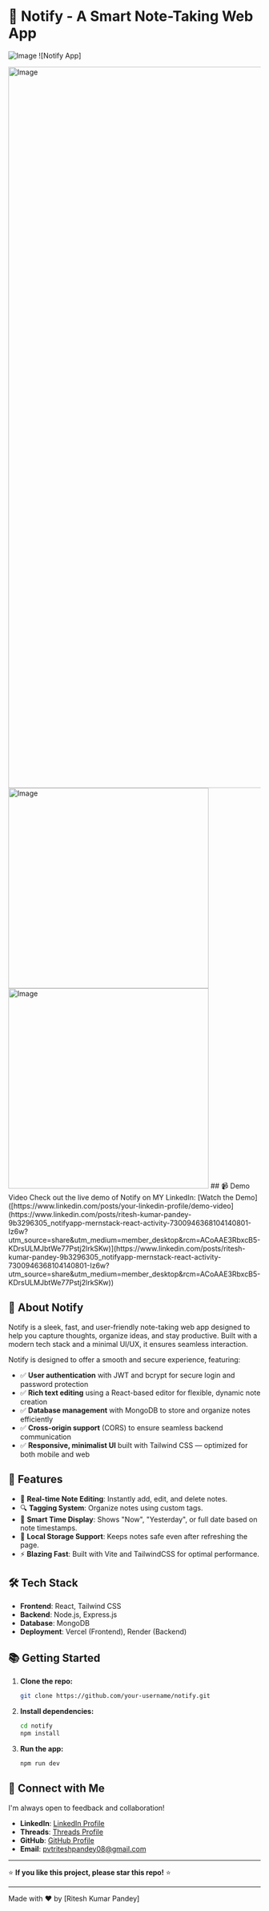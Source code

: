 # 🚀 Notify - A Smart Note-Taking Web App

![Image](https://github.com/user-attachments/assets/d4707f1c-091e-4a88-a54e-56d95f8a4d6b)
![Notify App]

<img width="1440" alt="Image" src="https://github.com/user-attachments/assets/580afed9-8c23-46cf-ac27-14f30d139826" />
<img width="400" alt="Image" src="https://github.com/user-attachments/assets/9a4b4d06-e009-425e-81f1-6e6c124ad53b" />
<img width="400" alt="Image" src="https://github.com/user-attachments/assets/f1817b68-ae95-4d08-8840-1d0a48e64d19" />
## 📹 Demo Video
Check out the live demo of Notify on MY LinkedIn:
[Watch the Demo]([https://www.linkedin.com/posts/your-linkedin-profile/demo-video](https://www.linkedin.com/posts/ritesh-kumar-pandey-9b3296305_notifyapp-mernstack-react-activity-7300946368104140801-Iz6w?utm_source=share&utm_medium=member_desktop&rcm=ACoAAE3RbxcB5-KDrsULMJbtWe77Pstj2lrkSKw)](https://www.linkedin.com/posts/ritesh-kumar-pandey-9b3296305_notifyapp-mernstack-react-activity-7300946368104140801-Iz6w?utm_source=share&utm_medium=member_desktop&rcm=ACoAAE3RbxcB5-KDrsULMJbtWe77Pstj2lrkSKw))

## 📒 About Notify
Notify is a sleek, fast, and user-friendly note-taking web app designed to help you capture thoughts, organize ideas, and stay productive. Built with a modern tech stack and a minimal UI/UX, it ensures seamless interaction.

Notify is designed to offer a smooth and secure experience, featuring:
- ✅ **User authentication** with JWT and bcrypt for secure login and password protection
- ✅ **Rich text editing** using a React-based editor for flexible, dynamic note creation
- ✅ **Database management** with MongoDB to store and organize notes efficiently
- ✅ **Cross-origin support** (CORS) to ensure seamless backend communication
- ✅ **Responsive, minimalist UI** built with Tailwind CSS — optimized for both mobile and web

## 🌟 Features
- 📝 **Real-time Note Editing**: Instantly add, edit, and delete notes.
- 🔍 **Tagging System**: Organize notes using custom tags.
- 📅 **Smart Time Display**: Shows "Now", "Yesterday", or full date based on note timestamps.
- 💾 **Local Storage Support**: Keeps notes safe even after refreshing the page.
- ⚡ **Blazing Fast**: Built with Vite and TailwindCSS for optimal performance.

## 🛠️ Tech Stack
- **Frontend**: React, Tailwind CSS
- **Backend**: Node.js, Express.js
- **Database**: MongoDB
- **Deployment**: Vercel (Frontend), Render (Backend)

## 📚 Getting Started
1. **Clone the repo:**
   ```bash
   git clone https://github.com/your-username/notify.git
   ```
2. **Install dependencies:**
   ```bash
   cd notify
   npm install
   ```
3. **Run the app:**
   ```bash
   npm run dev
   ```

## 🤝 Connect with Me
I'm always open to feedback and collaboration!
- **LinkedIn**: [LinkedIn Profile](www.linkedin.com/in/ritesh-kumar-pandey-9b3296305)
- **Threads**: [Threads Profile](https://www.threads.net/@rajjj.pandeyy?igshid=NTc4MTIwNjQ2YQ==)
- **GitHub**: [GitHub Profile](https://github.com/your-username)
- **Email**: pvtriteshpandey08@gmail.com

---

⭐ **If you like this project, please star this repo!** ⭐

---

Made with ❤️ by [Ritesh Kumar Pandey]

